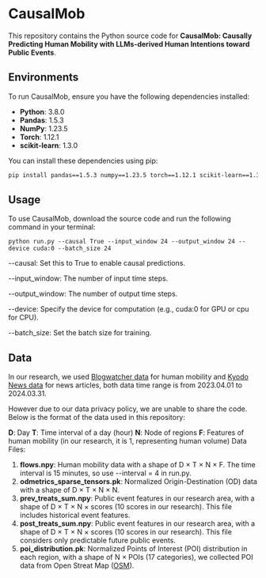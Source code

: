 # CausalMob

This repository contains the Python source code for **CausalMob: Causally Predicting Human Mobility with LLMs-derived Human Intentions toward Public Events**.

## Environments

To run CausalMob, ensure you have the following dependencies installed:

- **Python**: 3.8.0 
- **Pandas**: 1.5.3
- **NumPy**: 1.23.5
- **Torch**: 1.12.1
- **scikit-learn**: 1.3.0

You can install these dependencies using pip:

```sh
pip install pandas==1.5.3 numpy==1.23.5 torch==1.12.1 scikit-learn==1.3.0
```


## Usage

To use CausalMob, download the source code and run the following command in your terminal:

```
python run.py --causal True --input_window 24 --output_window 24 --device cuda:0 --batch_size 24
```

--causal: Set this to True to enable causal predictions.

--input_window: The number of input time steps.

--output_window: The number of output time steps.

--device: Specify the device for computation (e.g., cuda:0 for GPU or cpu for CPU).

--batch_size: Set the batch size for training.

## Data

In our research, we used [Blogwatcher data](https://www.blogwatcher.co.jp/) for human mobility and [Kyodo News data](https://english.kyodonews.net/) for news articles, both data time range is from 2023.04.01 to 2024.03.31.

However due to our data privacy policy, we are unable to share the code. Below is the format of the data used in this repository:

**D**: Day
**T**: Time interval of a day (hour)
**N**: Node of regions
**F**: Features of human mobility (in our research, it is 1, representing human volume)
Data Files:

1. **flows.npy**: Human mobility data with a shape of D × T × N × F. The time interval is 15 minutes, so use --interval = 4 in run.py.
2. **odmetrics_sparse_tensors.pk**: Normalized Origin-Destination (OD) data with a shape of D × T × N × N.
3. **prev_treats_sum.npy**: Public event features in our research area, with a shape of D × T × N × scores (10 scores in our research). This file includes historical event features.
4. **post_treats_sum.npy**: Public event features in our research area, with a shape of D × T × N × scores (10 scores in our research). This file considers only predictable future public events.
5. **poi_distribution.pk**: Normalized Points of Interest (POI) distribution in each region, with a shape of N × POIs (17 categories), we collected POI data from Open Streat Map ([OSM](https://www.openstreetmap.org/)).